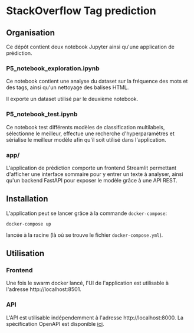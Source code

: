 # StackOverflow Tag prediction

## Organisation
Ce dépôt contient deux notebook Jupyter ainsi qu'une application de prédiction.

### P5_notebook_exploration.ipynb
Ce notebook contient une analyse du dataset sur la fréquence des mots et des tags, ainsi qu'un nettoyage des balises HTML.

Il exporte un dataset utilisé par le deuxième notebook.

### P5_notebook_test.ipynb
Ce notebook test différents modèles de classification multilabels, sélectionne le meilleur, effectue une recherche d'hyperparamètres et sérialise le meilleur modèle afin qu'il soit utilisé dans l'application.

### app/
L'application de prédiction comporte un frontend Streamlit permettant d'afficher une interface sommaire pour y entrer un texte à analyser, ainsi qu'un backend FastAPI pour exposer le modèle grâce à une API REST.

## Installation
L'application peut se lancer grâce à la commande `docker-compose`:
```
docker-compose up
```
lancée à la racine (là où se trouve le fichier `docker-compose.yml`).

## Utilisation
### Frontend
Une fois le swarm docker lancé, l'UI de l'application est utilisable à l'adresse http://localhost:8501.

### API
L'API est utilisable indépendemment à l'adresse http://localhost:8000. La spécification OpenAPI est disponible [ici](http://localhost:8000/docs).
